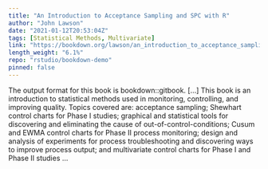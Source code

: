```yaml
---
title: "An Introduction to Acceptance Sampling and SPC with R"
author: "John Lawson"
date: "2021-01-12T20:53:04Z"
tags: [Statistical Methods, Multivariate]
link: "https://bookdown.org/lawson/an_introduction_to_acceptance_sampling_and_spc_with_r26/"
length_weight: "6.1%"
repo: "rstudio/bookdown-demo"
pinned: false
---
```


The output format for this book is bookdown::gitbook. [...] This book is an introduction to statistical methods used in monitoring, controlling, and improving quality. Topics covered are: acceptance sampling; Shewhart control charts for Phase I studies; graphical and statistical tools for discovering and eliminating the cause of out-of-control-conditions; Cusum and EWMA control charts for Phase II process monitoring; design and analysis of experiments for process troubleshooting and discovering ways to improve process output; and multivariate control charts for Phase I and Phase II studies ...
